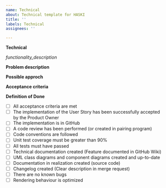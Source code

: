 ```yaml
---
name: Technical
about: Technical template for HASKI
title: ''
labels: Technical
assignees: ''

---
```


**Technical**

_functionality_description_
 
**Problem description**

<!--
Short description why this technical was created and which problem it addresses
-->

**Possible approch**

<!-- 
- Short description what needs to be done
- URL to website that addresses similar problem
- Some keywords that might be helpful when solving this issue
-->

**Acceptance criteria**

<!--
- [ ] Acceptance Criteria 1
- [ ] Acceptance Criteria 2
-->

**Definition of Done**

- [ ] All acceptance criteria are met
- [ ] The implementation of the User Story has been successfully accepted by the Product Owner
- [ ] The implementation is in GitHub
- [ ] A code review has been performed (or created in pairing program)
- [ ] Code conventions are followed
- [ ] Unit test coverage must be greater than 90% 
- [ ] All tests must have passed
- [ ] Technical documentation created (Feature documented in GitHub Wiki)
- [ ] UML class diagrams and component diagrams created and up-to-date
- [ ] Documentation in realization created (source code)
- [ ] Changelog created (Clear description in merge request)
- [ ] There are no known bugs
- [ ] Rendering behaviour is optimized